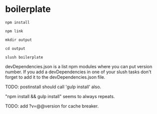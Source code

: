 # boilerplate

`npm install`

`npm link`

`mkdir output`

`cd output`

`slush boilerplate`





devDependencies.json is a list npm modules where you can put version number. If you add a devDependencies in one of your slush tasks don't forget to add it to the devDependencies.json file.

TODO:  postinstall should call 'gulp install' also.

"npm install && gulp install" seems to always repeats.


TODO: add ?v=@@version for cache breaker.
